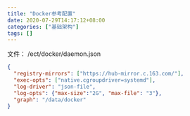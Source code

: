```yaml
---
title: "Docker参考配置"
date: 2020-07-29T14:17:12+08:00
categories: ["基础架构"]
tags: []
---
```


文件： /ect/docker/daemon.json

```json
{
  "registry-mirrors": ["https://hub-mirror.c.163.com/"],
  "exec-opts": ["native.cgroupdriver=systemd"],
  "log-driver": "json-file",
  "log-opts": {"max-size":"2G", "max-file": "3"},
  "graph": "/data/docker"
}
```
